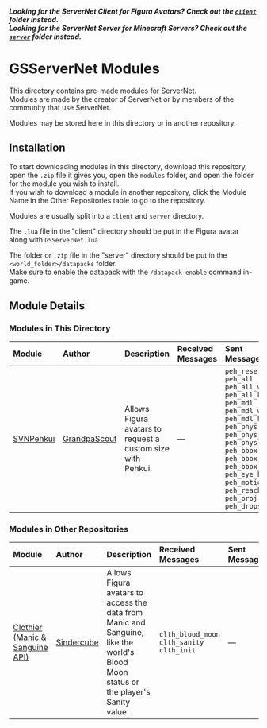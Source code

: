 <h5>

Looking for the ServerNet Client for Figura Avatars? Check out the [`client`](../client/) folder instead.  
Looking for the ServerNet Server for Minecraft Servers? Check out the [`server`](../server/) folder instead.
</h5>

# GSServerNet Modules
This directory contains pre-made modules for ServerNet.  
Modules are made by the creator of ServerNet or by members of the community that use ServerNet.

Modules may be stored here in this directory or in another repository.


## Installation
To start downloading modules in this directory, download this repository, open the `.zip` file it gives you, open the
`modules` folder, and open the folder for the module you wish to install.  
If you wish to download a module in another repository, click the Module Name in the Other Repositories table to go to
the repository.

Modules are usually split into a `client` and `server` directory.

The `.lua` file in the "client" directory should be put in the Figura avatar along with `GSServerNet.lua`.

The folder or `.zip` file in the "server" directory should be put in the `<world_folder>/datapacks` folder.  
Make sure to enable the datapack with the `/datapack enable` command in-game.


## Module Details
[/1]: ./gs_svnpehkui

[>1]: https://github.com/Sindercube/The-Theatre/tree/main/clothier

[@1]: https://github.com/GrandpaScout
[@2]: https://github.com/Sindercube

<!-- A reminder that "Received Messages" are messages that the *client* receives from the server. -->
<!-- "Sent Messages" are messages that the *client* sends to the server. -->

### Modules in This Directory

| Module          | Author             | Description                                                 | Received Messages | Sent Messages |
|:----------------|:-------------------|:------------------------------------------------------------|:--------------|:------------------|
| [SVNPehkui][/1] | [GrandpaScout][@1] | Allows Figura avatars to request a custom size with Pehkui. | &mdash; | `peh_reset` `peh_all` `peh_all_w` `peh_all_h` `peh_mdl` `peh_mdl_w` `peh_mdl_h` `peh_phys` `peh_phys_w` `peh_phys_h` `peh_bbox` `peh_bbox_w` `peh_bbox_h` `peh_eye_h` `peh_motion` `peh_reach` `peh_proj` `peh_drops` |

### Modules in Other Repositories

| Module | Author | Description | Received Messages | Sent Messages |
|:-------|:-------|:------------|:--------------|:------------------|
| [Clothier (Manic & Sanguine API)][>1] | [Sindercube][@2] | Allows Figura avatars to access the data from Manic and Sanguine, like the world's Blood Moon status or the player's Sanity value. | `clth_blood_moon` `clth_sanity` `clth_init` | &mdash; |
